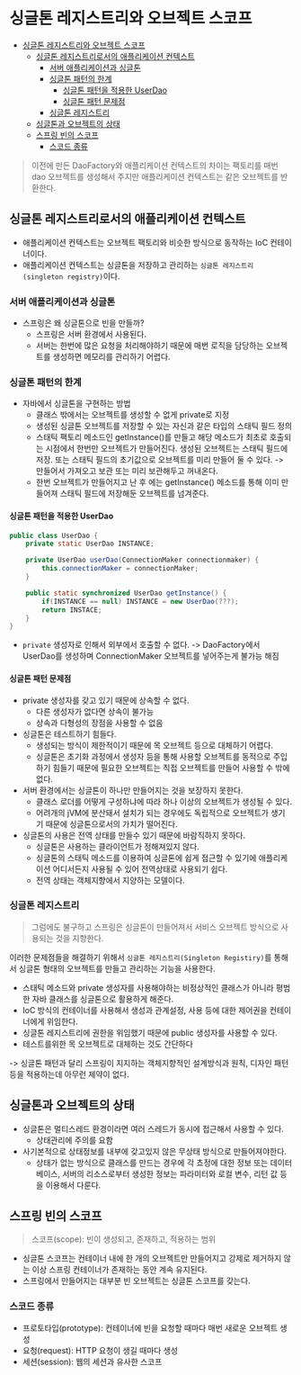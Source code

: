 
# 싱글톤 레지스트리와 오브젝트 스코프
- [싱글톤 레지스트리와 오브젝트 스코프](#싱글톤-레지스트리와-오브젝트-스코프)
  - [싱글톤 레지스트리로서의 애플리케이션 컨텍스트](#싱글톤-레지스트리로서의-애플리케이션-컨텍스트)
    - [서버 애플리케이션과 싱글톤](#서버-애플리케이션과-싱글톤)
    - [싱글톤 패턴의 한계](#싱글톤-패턴의-한계)
      - [싱글톤 패턴을 적용한 UserDao](#싱글톤-패턴을-적용한-userdao)
      - [싱글톤 패턴 문제점](#싱글톤-패턴-문제점)
    - [싱글톤 레지스트리](#싱글톤-레지스트리)
  - [싱글톤과 오브젝트의 상태](#싱글톤과-오브젝트의-상태)
  - [스프링 빈의 스코프](#스프링-빈의-스코프)
    - [스코드 종류](#스코드-종류)


> 이전에 만든 DaoFactory와 애플리케이션 컨텍스트의 차이는 팩토리를 매번 dao 오브젝트를 생성해서 주지만 애플리케이션 컨텍스트는 같은 오브젝트를 반환한다.

## 싱글톤 레지스트리로서의 애플리케이션 컨텍스트
- 애플리케이션 컨텍스트는 오브젝트 팩토리와 비슷한 방식으로 동작하는 IoC 컨테이너이다.
- 애플리케이션 컨텍스트는 싱글톤을 저장하고 관리하는 `싱글톤 레지스트리(singleton registry)`이다. 

### 서버 애플리케이션과 싱글톤
- 스프링은 왜 싱글톤으로 빈을 만들까?
  - 스프링은 서버 환경에서 사용된다.
  - 서버는 한번에 많은 요청을 처리해야하기 때문에 매번 로직을 담당하는 오브젝트를 생성하면 메모리를 관리하기 어렵다.

### 싱글톤 패턴의 한계
- 자바에서 싱글톤을 구현하는 방법
  - 클래스 밖에서는 오브젝트를 생성할 수 없게 private로 지정
  - 생성된 싱글톤 오브젝트를 저장할 수 있는 자신과 같은 타입의 스태틱 필드 정의
  - 스태틱 팩토리 메소드인 getInstance()를 만들고 해당 메소드가 최초로 호출되는 시점에서 한번만 오브젝트가 만들어진다. 생성된 오브젝트는 스태틱 필드에 저장. 또는 스태틱 필드의 초기값으로 오브젝트를 미리 만들어 둘 수 있다. -> 만들어서 가져오고 보관 또는 미리 보관해두고 꺼내온다.
  - 한번 오브젝트가 만들어지고 난 후 에는 getInstance() 메소드를 통해 이미 만들어져 스태틱 필드에 저장해둔 오브젝트를 넘겨준다.

#### 싱글톤 패턴을 적용한 UserDao
```java
public class UserDao {
    private static UserDao INSTANCE;

    private UserDao userDao(ConnectionMaker connectionmaker) {
        this.connectionMaker = connectionMaker;
    }

    public static synchronized UserDao getInstance() {
        if(INSTANCE == null) INSTANCE = new UserDao(???);
        return INSTACE;
    }
}
```
- `private` 생성자로 인해서 외부에서 호출할 수 없다. -> DaoFactory에서 UserDao를 생성하며 ConnectionMaker 오브젝트를 넣어주는게 불가능 해짐

#### 싱글톤 패턴 문제점
- private 생성자를 갖고 있기 때문에 상속할 수 없다.
  - 다른 생성자가 없다면 상속이 불가능
  - 상속과 다형성의 장점을 사용할 수 없음
- 싱글톤은 테스트하기 힘들다.
  - 생성되는 방식이 제한적이기 때문에 목 오브젝트 등으로 대체하기 어렵다.
  - 싱글톤은 초기화 과정에서 생성자 등을 통해 사용할 오브젝트를 동적으로 주입하기 힘들기 때문에 필요한 오브젝트는 직접 오브젝트를 만들어 사용할 수 밖에 없다. 
- 서버 환경에서는 싱글톤이 하나만 만들어지는 것을 보장하지 못한다.
  - 클래스 로더를 어떻게 구성하냐에 따라 하나 이상의 오브젝트가 생성될 수 있다.
  - 어려개의 jVM에 분산돼서 설치가 되는 경우에도 독립적으로 오브젝트가 생기기 때문에 싱글톤으로서의 가치가 떨어진다.
- 싱글톤의 사용은 전역 상태를 만들수 있기 때문에 바람직하지 못하다.
  - 싱글톤은 사용하는 클라이언트가 정해져있지 않다.
  - 싱글톤의 스태틱 메소드를 이용하여 싱글톤에 쉽게 접근할 수 있기에 애플리케이션 어디서든지 사용될 수 있어 전역상태로 사용되기 쉽다.
  - 전역 상태는 객체지향에서 지양하는 모델이다.

### 싱글톤 레지스트리
> 그럼에도 불구하고 스프링은 싱글톤이 만들어져서 서비스 오브젝트 방식으로 사용되는 것을 지향한다.

이러한 문제점들을 해결하기 위해서 `싱글톤 레지스트리(Singleton Registiry)`를 통해서 싱글톤 형태의 오브젝트를 만들고 관리하는 기능을 사용한다.

- 스태틱 메소드와 private 생성자를 사용해야하는 비정상적인 클래스가 아니라 평범한 자바 클래스를 싱글톤으로 활용하게 해준다.
- IoC 방식의 컨테이너를 사용해서 생성과 관계설정, 사용 등에 대한 제어권을 컨테이너에게 위임한다.
- 싱글톤 레지스트리에 권한을 위임했기 때문에 public 생성자를 사용할 수 있다.
- 테스트를위한 목 오브젝트로 대체하는 것도 간단하다

-> 싱글톤 패턴과 달리 스프링이 지지하는 객체지향적인 설계방식과 원칙, 디자인 패턴 등을 적용하는데 아무런 제약이 없다.

## 싱글톤과 오브젝트의 상태
- 싱글톤은 멀티스레드 환경이라면 여러 스레드가 동시에 접근해서 사용할 수 있다.
  - 상태관리에 주의를 요함
- 사기본적으로 상태정보를 내부에 갖고있지 않은 무상태 방식으로 만들어져야한다.
  - 상태가 없는 방식으로 클래스를 만드는 경우에 각 쵸정에 대한 정보 또는 데이터베이스, 서버의 리소스로부터 생성한 정보는 파라미터와 로컬 변수, 리턴 값 등을 이용해서 다룬다.

## 스프링 빈의 스코프
> 스코프(scope): 빈이 생성되고, 존재하고, 적용하는 범위

- 싱글톤 스코프는 컨테이너 내에 한 개의 오브젝트만 만들어지고 강제로 제거하지 않는 이상 스프링 컨테이너가 존재하는 동안 계속 유지된다. 
- 스프링에서 만들어지는 대부분 빈 오브젝트는 싱글톤 스코프를 갖는다.

### 스코드 종류
- 프로토타입(prototype): 컨테이너에 빈을 요청할 때마다 매번 새로운 오브젝트 생성
- 요청(request): HTTP 요청이 생길 때마다 생성
- 세션(session): 웹의 세션과 유사한 스코프
